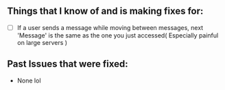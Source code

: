 ## Things that I know of and is making fixes for:
- [ ] If a user sends a message while moving between messages, next 'Message' is the same as the one you just accessed( Especially painful on large servers )

## Past Issues that were fixed:
- None lol
